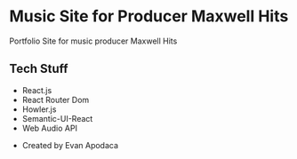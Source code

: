 # Music Site for Producer Maxwell Hits
Portfolio Site for music producer Maxwell Hits

## Tech Stuff
* React.js
* React Router Dom
* Howler.js
* Semantic-UI-React
* Web Audio API


- Created by Evan Apodaca